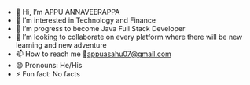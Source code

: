 - 👋 Hi, I’m APPU ANNAVEERAPPA
- 👀 I’m interested in Technology and Finance
- 🌱 I’m progress to become Java Full Stack Developer
- 💞️ I’m looking to collaborate on every platform where there will be new learning and new adventure
- 📫 How to reach me 📧appuasahu07@gmail.com
- 😄 Pronouns: He/His
- ⚡ Fun fact: No facts

<!---
Cooldamnplayer/Cooldamnplayer is a ✨ special ✨ repository because its `README.md` (this file) appears on your GitHub profile.
You can click the Preview link to take a look at your changes.
--->
